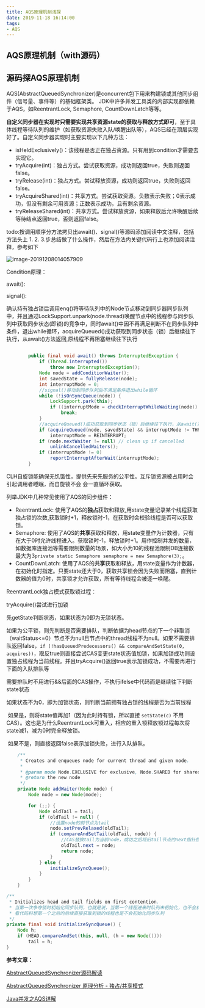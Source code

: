 ```yaml
---
title: AQS原理机制浅探
date: 2019-11-18 16:14:00
tags: 
- AQS
---
```


## AQS原理机制（with源码）



## 源码探AQS原理机制

AQS(AbstractQueuedSynchronizer)是concurrent包下用来构建锁或其他同步组件（信号量、事件等）的基础框架类。 JDK中许多并发工具类的内部实现都依赖于AQS，如ReentrantLock, Semaphore, CountDownLatch等等。 

**自定义同步器在实现时只需要实现共享资源state的获取与释放方式即可**，至于具体线程等待队列的维护（如获取资源失败入队/唤醒出队等），AQS已经在顶层实现好了。自定义同步器实现时主要实现以下几种方法：

- isHeldExclusively()：该线程是否正在独占资源。只有用到condition才需要去实现它。
- tryAcquire(int)：独占方式。尝试获取资源，成功则返回true，失败则返回false。
- tryRelease(int)：独占方式。尝试释放资源，成功则返回true，失败则返回false。
- tryAcquireShared(int)：共享方式。尝试获取资源。负数表示失败；0表示成功，但没有剩余可用资源；正数表示成功，且有剩余资源。
- tryReleaseShared(int)：共享方式。尝试释放资源，如果释放后允许唤醒后续等待结点返回true，否则返回false。

todo:按调用顺序分方法拷贝出await()、signal()等源码添加阅读中文注释，包括方法头上 1. 2. 3.步总结做了什么操作，然后在方法内关键代码行上也添加阅读注释，参考如下

![image-20191208014057909](https://i.imgur.com/v4SH0J6.png)

Condition原理：

await():

signal():

确认持有独占锁后调用enq()将等待队列中的Node节点移动到同步器同步队列中，并且通过LockSupport.unpark(node.thread)唤醒节点中的线程参与同步队列中获取同步状态(即锁)的竞争中，同时await()中因不再满足判断不在同步队列中条件，退出while循环，acquireQueued()成功获取到同步状态（锁）后继续往下执行，从await()方法返回,原线程不再阻塞继续往下执行

```java

        public final void await() throws InterruptedException {
            if (Thread.interrupted())
                throw new InterruptedException();
            Node node = addConditionWaiter();
            int savedState = fullyRelease(node);
            int interruptMode = 0;
            //signal()移动到同步队列后不满足条件退出while循环
            while (!isOnSyncQueue(node)) {
                LockSupport.park(this);
                if ((interruptMode = checkInterruptWhileWaiting(node)) != 0)
                    break;
            }
            //acquireQueued()成功获取到同步状态（锁）后继续往下执行，从await()方法返回,原线程不再阻塞继续往下执行
            if (acquireQueued(node, savedState) && interruptMode != THROW_IE)
                interruptMode = REINTERRUPT;
            if (node.nextWaiter != null) // clean up if cancelled
                unlinkCancelledWaiters();
            if (interruptMode != 0)
                reportInterruptAfterWait(interruptMode);
        }
```

CLH自旋锁能确保无饥饿性，提供先来先服务的公平性。互斥锁资源被占用时会引起调用者睡眠，而自旋锁不会 会一直循环获取。

列举JDK中几种常见使用了AQS的同步组件：

- ReentrantLock: 使用了AQS的**独占**获取和释放,用state变量记录某个线程获取独占锁的次数,获取锁时+1，释放锁时-1，在获取时会校验线程是否可以获取锁。
- Semaphore: 使用了AQS的**共享**获取和释放，用state变量作为计数器，只有在大于0时允许线程进入。获取锁时-1，释放锁时+1。用作控制并发的数量，如数据库连接池等需要限制数量的场景，如大小为10的线程池限制DB连接数最大为3`private static Semaphore semaphore = new Semaphore(3);`。
- CountDownLatch: 使用了AQS的**共享**获取和释放，用state变量作为计数器，在初始化时指定。只要state还大于0，获取共享锁会因为失败而阻塞，直到计数器的值为0时，共享锁才允许获取，所有等待线程会被逐一唤醒。

ReentrantLock独占模式获取锁过程：

tryAcquire()尝试进行加锁

先getState判断状态，如果状态为0即为无锁状态。

​    如果为公平锁，则先判断是否需要排队，判断依据为head节点的下一个非取消（waitStatus<=0）节点不为null且节点中的thread线程不为null。如果不需要排队返回false，`if (!hasQueuedPredecessors() && compareAndSetState(0, acquires))`，取反true则直接尝试CAS变更state状态值加锁，如果加锁成功则设置独占线程为当前线程。并且tryAcquire()返回true表示加锁成功，不需要再进行下面的入队排队等

需要排队时不用进行&&后面的CAS操作，不执行ifelse中代码而是继续往下判断state状态

如果状态不为0，即为加锁状态，则判断当前拥有独占锁的线程是否为当前线程

​	如果是，则将state值再加1（因为此时持有锁，所以直接 `setState(c)` 不用CAS）。这也是为什么ReentrantLock可重入，相应的重入锁释放锁过程每次将state减1，减为0时完全释放锁。

​	如果不是，则直接返回false表示加锁失败，进行入队排队。



```java
    /**
     * Creates and enqueues node for current thread and given mode.
     *
     * @param mode Node.EXCLUSIVE for exclusive, Node.SHARED for shared
     * @return the new node
     */
    private Node addWaiter(Node mode) {
        Node node = new Node(mode);

        for (;;) {
            Node oldTail = tail;
            if (oldTail != null) {
                //设置node的前节点为tail
                node.setPrevRelaxed(oldTail);
                if (compareAndSetTail(oldTail, node)) {
                    //CAS替换tail为当前node，成功之后将旧tail节点的next指针指向当前节点，注意这两步之间可能有其他线程成为新的tail节点，此时next指针还未加上，所以比如释放锁时要从tail往前prev遍历才不会漏掉节点，enq()方法中同样如此
                    oldTail.next = node;
                    return node;
                }
            } else {
                initializeSyncQueue();
            }
        }
    }

/**
 * Initializes head and tail fields on first contention.
 * 当第一次争夺锁时初始化同步队列，也就是说，当第一个线程进来时队列未初始化，也不会初始化，因为此时没有竞争，
 * 看代码料想第一个之后的后续直接获取到锁的线程也是不会初始化同步队列
 */
private final void initializeSyncQueue() {
    Node h;
    if (HEAD.compareAndSet(this, null, (h = new Node())))
        tail = h;
}
```

**参考文章：**

[AbstractQueuedSynchronizer源码解读](https://www.cnblogs.com/micrari/p/6937995.html)

[AbstractQueuedSynchronizer 原理分析 - 独占/共享模式]( [http://www.tianxiaobo.com/2018/05/01/AbstractQueuedSynchronizer-%E5%8E%9F%E7%90%86%E5%88%86%E6%9E%90-%E7%8B%AC%E5%8D%A0-%E5%85%B1%E4%BA%AB%E6%A8%A1%E5%BC%8F/](http://www.tianxiaobo.com/2018/05/01/AbstractQueuedSynchronizer-原理分析-独占-共享模式/) )

[Java并发之AQS详解]([http://ifeve.com/java%e5%b9%b6%e5%8f%91%e4%b9%8baqs%e8%af%a6%e8%a7%a3/#more-44669](http://ifeve.com/java并发之aqs详解/#more-44669))
